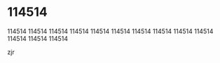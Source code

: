 # 114514
114514
114514
114514
114514
114514
114514
114514
114514
114514
114514
114514
114514
114514

zjr
